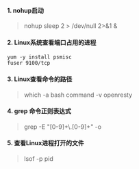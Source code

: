 #### 1. nohup启动

> nohup sleep 2 > /dev/null 2>&1 &

#### 2. Linux系统查看端口占用的进程

```
yum -y install psmisc
fuser 9100/tcp 
```

#### 3. Linux查看命令的路径

> which -a bash
> command -v openresty

#### 4. grep 命令正则表达式

> grep -E "[0-9]+\\.[0-9]+" -o 

#### 5. 查看Linux进程打开的文件

> lsof -p pid